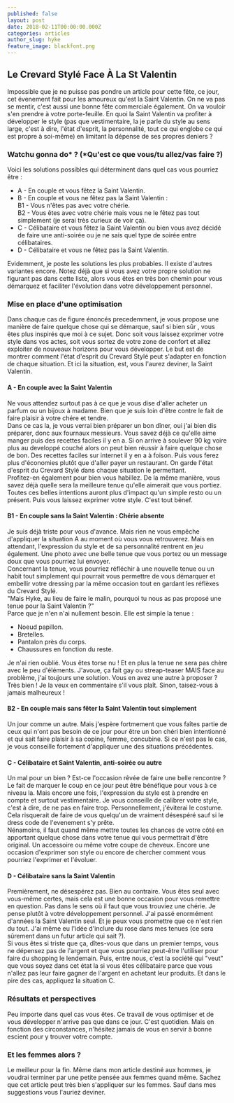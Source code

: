 ```yaml
---
published: false
layout: post
date: 2018-02-11T00:00:00.000Z
categories: articles
author_slug: hyke
feature_image: blackfont.png
---
```

## Le Crevard Stylé Face À La St Valentin

Impossible que je ne puisse pas pondre un article pour cette fête, ce jour, cet évenement fait pour les amoureux qu'est la Saint Valentin. On ne va pas se mentir, c'est aussi une bonne fête commerciale également. On va vouloir s'en prendre à votre porte-feuille. En quoi la Saint Valentin va profiter à développer le style (pas que vestimentaire, la je parle du style au sens large, c'est à dire, l'état d'esprit, la personnalité, tout ce qui englobe ce qui est propre à soi-même) en limitant la dépense de ses propres deniers ?

### Watchu gonna do* ? (*Qu'est ce que vous/tu allez/vas faire ?)

Voici les solutions possibles qui déterminent dans quel cas vous pourriez être :

* A - En couple et vous fêtez la Saint Valentin.
* B - En couple et vous ne fêtez pas la Saint Valentin :  
B1 - Vous n'êtes pas avec votre chérie.  
B2 - Vous êtes avec votre chérie mais vous ne le fêtez pas tout simplement (je serai très curieux de voir ça).  
* C - Célibataire et vous fêtez la Saint Valentin ou bien vous avez décidé de faire une anti-soirée ou je ne sais quel type de soirée entre célibataires.
* D - Célibataire et vous ne fêtez pas la Saint Valentin.

Evidemment, je poste les solutions les plus probables. Il existe d'autres variantes encore. Notez déjà que si vous avez votre propre solution ne figurant pas dans cette liste, alors vous êtes en très bon chemin pour vous démarquez et faciliter l'évolution dans votre développement personnel.

### Mise en place d'une optimisation

Dans chaque cas de figure énoncés precedemment, je vous propose une manière de faire quelque chose qui se démarque, sauf si bien sûr , vous êtes plus inspirés que moi à ce sujet. Donc soit vous laissez exprimer votre style dans vos actes, soit vous sortez de votre zone de confort et allez exploiter de nouveaux horizons pour vous développer. Le but est de montrer comment l'état d'esprit du Crevard Stylé peut s'adapter en fonction de chaque situation. Et ici la situation, est, vous l'aurez deviner, la Saint Valentin.

#### A - En couple avec la Saint Valentin

Ne vous attendez surtout pas à ce que je vous dise d'aller acheter un parfum ou un bijoux à madame. Bien que je suis loin d'être contre le fait de faire plaisir à votre chére et tendre.  
Dans ce cas la, je vous verrai bien préparer un bon dîner, oui j'ai bien dis préparer, donc aux fournaux messieurs. Vous savez déjà ce qu'elle aime manger puis des recettes faciles il y en a. Si on arrive à soulever 90 kg voire plus au developpé couché alors on peut bien réussir à faire quelque chose de bon. Des recettes faciles sur internet il y en a à foison. Puis vous ferez plus d'économies plutôt que d'aller payer un restaurant. On garde l'état d'esprit du Crevard Stylé dans chaque situation le permettant.  
Profitez-en également pour bien vous habillez. De la même manière, vous savez déjà quelle sera la meilleure tenue qu'elle aimerait que vous portiez.  
Toutes ces belles intentions auront plus d'impact qu'un simple resto ou un présent. Puis vous laissez exprimer votre style. C'est tout bénef.

#### B1 - En couple sans la Saint Valentin : Chérie absente 

Je suis déjà triste pour vous d'avance. Mais rien ne vous empêche d'appliquer la situation A au moment où vous vous retrouverez. Mais en attendant, l'expression du style et de sa personnalité rentrent en jeu également. Une photo avec une belle tenue que vous portez ou un message doux que vous pourriez lui envoyer.  
Concernant la tenue, vous pourriez réfléchir à une nouvelle tenue ou un habit tout simplement qui pourrait vous permettre de vous démarquer et embellir votre dressing par la même occasion tout en gardant les réflèxes du Crevard Stylé.  
"Mais Hyke, au lieu de faire le malin, pourquoi tu nous as pas proposé une tenue pour la Saint Valentin ?"  
Parce que je n'en n'ai nullement besoin. Elle est simple la tenue :  
* Noeud papillon.
* Bretelles.
* Pantalon près du corps.
* Chaussures en fonction du reste.

Je n'ai rien oublié. Vous êtes torse nu ! Et en plus la tenue ne sera pas chère avec le peu d'éléments. J'avoue, ça fait gay ou streap-teaser MAIS face au problème, j'ai toujours une solution. Vous en avez une autre à proposer ? Très bien ! Je la veux en commentaire s'il vous plaît. Sinon, taisez-vous à jamais malheureux !

#### B2 - En couple mais sans fêter la Saint Valentin tout simplement

Un jour comme un autre. Mais j'espère fortmement que vous faîtes partie de ceux qui n'ont pas besoin de ce jour pour être un bon chéri bien intentionné et qui sait faire plaisir à sa copine, femme, concubine. Si ce n'est pas le cas, je vous conseille fortement d'appliquer une des situations précédentes.

#### C - Célibataire et Saint Valentin, anti-soirée ou autre

Un mal pour un bien ? Est-ce l'occasion rêvée de faire une belle rencontre ? Le fait de marquer le coup en ce jour peut être bénéfique pour vous à ce niveau la. Mais encore une fois, l'expression du style est à prendre en compte et surtout vestimentaire. Je vous conseille de calibrer votre style, c'est à dire, de ne pas en faire trop. Personnellement, j'éviterai le costume. Cela risquerait de faire de vous quelqu'un de vraiment désespéré sauf si le dress code de l'evenement s'y prête.  
Nénamoins, il faut quand même mettre toutes les chances de votre côté en apportant quelque chose dans votre tenue qui vous permettrait d'être original. Un accessoire ou même votre coupe de cheveux. Encore une occasion d'exprimer son style ou encore de chercher comment vous pourriez l'exprimer et l'évoluer.

#### D - Célibataire sans la Saint Valentin

Premièrement, ne désespérez pas. Bien au contraire. Vous êtes seul avec vous-même certes, mais cela est une bonne occasion pour vous remettre en question. Pas dans le sens où il faut que vous trouviez une chérie. Je pense plutôt à votre développement personnel. J'ai passé enormément d'années la Saint Valentin seul. Et je peux vous promettre que ce n'est rien du tout. J'ai même eu l'idée d'inclure du rose dans mes tenues (ce sera sûrement dans un futur article qui sait ?).  
Si vous êtes si triste que ça, dîtes-vous que dans un premier temps, vous ne dépensez pas de l'argent et que vous pourriez peut-être l'utiliser pour faire du shopping le lendemain. Puis, entre nous, c'est la société qui "veut" que vous soyez dans cet état la si vous êtes célibataire parce que vous n'allez pas leur faire gagner de l'argent en achetant leur produits. Et dans le pire des cas, appliquez la situation C.

### Résultats et perspectives

Peu importe dans quel cas vous êtes. Ce travail de vous optimiser et de vous développer n'arrive pas que dans ce jour. C'est quotidien. Mais en fonction des circonstances, n'hésitez jamais de vous en servir à bonne escient pour y trouver votre compte.

### Et les femmes alors ?

Le meilleur pour la fin. Même dans mon article destiné aux hommes, je voudrai terminer par une petite pensée aux femmes quand même. Sachez que cet article peut très bien s'appliquer sur les femmes. Sauf dans mes suggestions vous l'auriez deviner.

